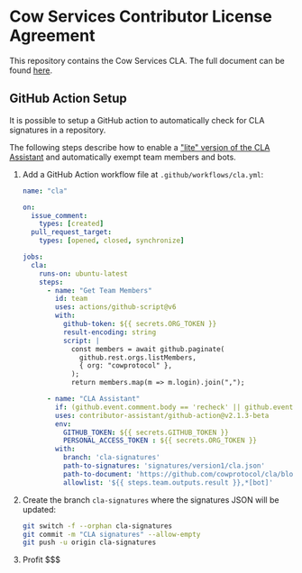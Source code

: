 # Cow Services Contributor License Agreement

This repository contains the Cow Services CLA.
The full document can be found [here](./Cow%20Services%20CLA.md).

## GitHub Action Setup

It is possible to setup a GitHub action to automatically check for CLA
signatures in a repository.

The following steps describe how to enable a ["lite" version of the CLA Assistant](https://github.com/contributor-assistant/github-action)
and automatically exempt team members and bots.

1. Add a GitHub Action workflow file at `.github/workflows/cla.yml`:
    ```yml
    name: "cla"

    on:
      issue_comment:
        types: [created]
      pull_request_target:
        types: [opened, closed, synchronize]

    jobs:
      cla:
        runs-on: ubuntu-latest
        steps:
          - name: "Get Team Members"
            id: team
            uses: actions/github-script@v6
            with:
              github-token: ${{ secrets.ORG_TOKEN }}
              result-encoding: string
              script: |
                const members = await github.paginate(
                  github.rest.orgs.listMembers,
                  { org: "cowprotocol" },
                );
                return members.map(m => m.login).join(",");

          - name: "CLA Assistant"
            if: (github.event.comment.body == 'recheck' || github.event.comment.body == 'I have read the CLA Document and I hereby sign the CLA') || github.event_name == 'pull_request_target'
            uses: contributor-assistant/github-action@v2.1.3-beta
            env:
              GITHUB_TOKEN: ${{ secrets.GITHUB_TOKEN }}
              PERSONAL_ACCESS_TOKEN : ${{ secrets.ORG_TOKEN }}
            with:
              branch: 'cla-signatures'
              path-to-signatures: 'signatures/version1/cla.json'
              path-to-document: 'https://github.com/cowprotocol/cla/blob/main/Cow%20Services%20CLA.md'
              allowlist: '${{ steps.team.outputs.result }},*[bot]'
    ```
2. Create the branch `cla-signatures` where the signatures JSON will be updated:
    ```sh
    git switch -f --orphan cla-signatures
    git commit -m "CLA signatures" --allow-empty
    git push -u origin cla-signatures
    ```
3. Profit $$$
